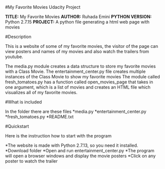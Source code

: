 #My Favorite Movies Udacity Project

**TITLE:** My Favorite Movies 
**AUTHOR:** Ruhada Emini
**PYTHON VERSION:** Python 2.7.15
**PROJECT:** A python file generating a html web page with movies


#Description
 
This is a website of some of my favorite movies, the visitor of the page can view posters and names of my movies and also watch the trailers from youtube.

The media.py module creates a data structure to store my favorite movies with a Class Movie. 
The entertainment_center.py file creates multiple instances of the Class Movie to show my favorite movies
The module called fresh_tomatoes.py has a function called open_movies_page that takes in one argument, which is a list of movies and creates an HTML file which visualizes all of my favorite movies.


#What is included

In the folder there are these files
*media.py
*entertainment_center.py
*fresh_tomatoes.py
*README.txt


#Quickstart

Here is the instruction how to start with the program

*The website is made with Python 2.7.13, so you need it installed.
*Download folder
*Open and run entertainment_center.py
*The program will open a browser windows and display the movie posters
*Click on any poster to watch the trailer
